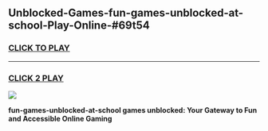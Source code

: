 
## Unblocked-Games-fun-games-unblocked-at-school-Play-Online-#69t54
<h3>
<a href="https://premium.freeplayer.one?title=fun-games-unblocked-at-school&ref=27F">CLICK TO PLAY</a></h3>
<hr>

<h3>
<a href="https://premium.freeplayer.one?title=fun-games-unblocked-at-school&ref=27F">CLICK 2 PLAY</a>
  
</h3>

<a href="https://premium.freeplayer.one?title=fun-games-unblocked-at-school&ref=27F"><img src="https://clearcache.store/games.png"></a>


**fun-games-unblocked-at-school games unblocked: Your Gateway to Fun and Accessible Online Gaming**
